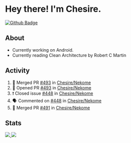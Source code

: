 # Hey there! I'm Chesire.

[![Github Badge](https://img.shields.io/badge/-Github-000?style=flat-square&logo=Github&logoColor=white&link=https://github.com/chesire)](https://github.com/chesire)

## About

<!-- Uses https://github.com/Chesire/natemoo-re -->
* Currently working on Android.
* Currently reading Clean Architecture by Robert C Martin
<!--
* Currently listening to: 
<a href="https://natemoo-re-iirbxe7wf.vercel.app/now-playing?open">
    <img src="https://natemoo-re-iirbxe7wf.vercel.app/now-playing" width="256" height="64" alt="Now Playing">
</a>  
-->

## Activity

<!-- Uses https://github.com/jamesgeorge007/github-activity-readme -->
<!--START_SECTION:activity-->
1. 🎉 Merged PR [#493](https://github.com/Chesire/Nekome/pull/493) in [Chesire/Nekome](https://github.com/Chesire/Nekome)
2. 💪 Opened PR [#493](https://github.com/Chesire/Nekome/pull/493) in [Chesire/Nekome](https://github.com/Chesire/Nekome)
3. ❗️ Closed issue [#448](https://github.com/Chesire/Nekome/issues/448) in [Chesire/Nekome](https://github.com/Chesire/Nekome)
4. 🗣 Commented on [#448](https://github.com/Chesire/Nekome/issues/448) in [Chesire/Nekome](https://github.com/Chesire/Nekome)
5. 🎉 Merged PR [#491](https://github.com/Chesire/Nekome/pull/491) in [Chesire/Nekome](https://github.com/Chesire/Nekome)
<!--END_SECTION:activity-->

## Stats

<a href="https://github-readme-stats.vercel.app/api/top-langs/?username=chesire&theme=tokyonight">
    <img src="https://github-readme-stats.vercel.app/api/top-langs/?username=chesire&layout=compact&theme=tokyonight" >
</a>
<a href="https://github-readme-stats.vercel.app/api?username=chesire&show_icons=true&theme=tokyonight">
    <img src="https://github-readme-stats.vercel.app/api?username=chesire&show_icons=true&theme=tokyonight" >
</a>  
